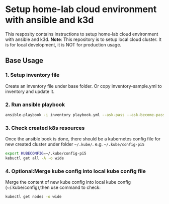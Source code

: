 # Setup home-lab cloud environment with ansible and k3d

This resposity contains instructions to setup home-lab cloud environment with ansible and k3d.
**Note**: This repository is to setup local cloud cluster. It is for local development, it is NOT for production usage.

## Base Usage

### 1. Setup inventory file

Create an inventory file under base folder. Or copy inventory-sample.yml to inventory and update it.

### 2. Run ansible playbook

```sh
ansible-playbook -i inventory playbook.yml --ask-pass --ask-become-pass
```

### 3. Check created k8s resources

Once the ansible book is done, there should be a kubernetes config file for new created cluster under folder `~/.kube/`.
e.g. `~/.kube/config-pi5`

```sh
export KUBECONFIG=~/.kube/config-pi5
kebuctl get all -A -o wide
```

### 4. Optional:Merge kube config into local kube config file

Merge the content of new kube config into local kube config (~/.kube/config),then use command to check:

```bash
kubectl get nodes -o wide
```
